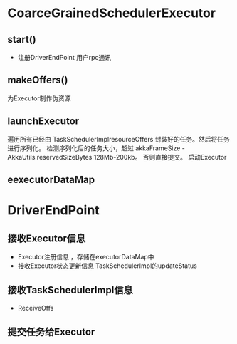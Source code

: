 # CoarceGrainedSchedulerExecutor
## start()
- 注册DriverEndPoint 用户rpc通讯

## makeOffers()
为Executor制作伪资源
## launchExecutor
遍历所有已经由 TaskSchedulerImplresourceOffers 封装好的任务。然后将任务进行序列化。
检测序列化后的任务大小，超过 akkaFrameSize - AkkaUtils.reservedSizeBytes 128Mb-200kb。
否则直接提交。
启动Executor
## eexecutorDataMap

# DriverEndPoint
## 接收Executor信息
- Executor注册信息 ，存储在executorDataMap中
- 接收Executor状态更新信息 TaskSchedulerImpl的updateStatus
## 接收TaskSchedulerImpl信息
- ReceiveOffs
## 提交任务给Executor



